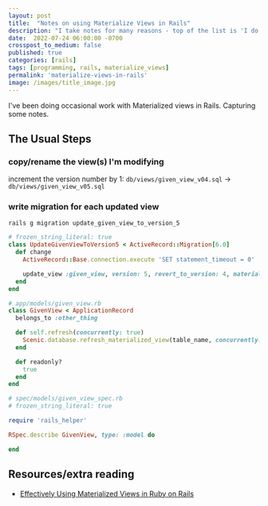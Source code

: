 ```yaml
---
layout: post
title:  "Notes on using Materialize Views in Rails"
description: "I take notes for many reasons - top of the list is 'I do not feel very smart most days, need every piece of help I can get.'"
date:  2022-07-24 06:00:00 -0700
crosspost_to_medium: false
published: true
categories: [rails]
tags: [programming, rails, materialize_views]
permalink: 'materialize-views-in-rails'
image: /images/title_image.jpg
---
```


I've been doing occasional work with Materialized views in Rails. Capturing some notes.

## The Usual Steps

### copy/rename the view(s) I'm modifying

increment the version number by 1: `db/views/given_view_v04.sql` -> `db/views/given_view_v05.sql`

### write migration for each updated view


```
rails g migration update_given_view_to_version_5
```

```ruby
# frozen_string_literal: true
class UpdateGivenViewToVersion5 < ActiveRecord::Migration[6.0]
  def change
    ActiveRecord::Base.connection.execute 'SET statement_timeout = 0'

    update_view :given_view, version: 5, revert_to_version: 4, materialized: true
  end
end
```

```ruby
# app/models/given_view.rb
class GivenView < ApplicationRecord
  belongs_to :other_thing

  def self.refresh(concurrently: true)
    Scenic.database.refresh_materialized_view(table_name, concurrently: concurrently, cascade: false)
  end

  def readonly?
    true
  end
end
```

```ruby
# spec/models/given_view_spec.rb
# frozen_string_literal: true

require 'rails_helper'

RSpec.describe GivenView, type: :model do

end
```

## Resources/extra reading

- [Effectively Using Materialized Views in Ruby on Rails](https://pganalyze.com/blog/materialized-views-ruby-rails)
